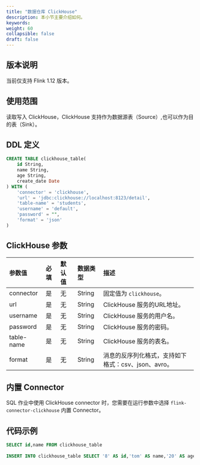 ```yaml
---
title: "数据仓库 ClickHouse"
description: 本小节主要介绍如何。 
keywords: 
weight: 60
collapsible: false
draft: false
---
```




## 版本说明

当前仅支持 Flink 1.12 版本。

## 使用范围

读取写入 ClickHouse，ClickHouse 支持作为数据源表（Source）,也可以作为目的表（Sink）。

## DDL 定义

```sql
CREATE TABLE clickhouse_table(
    id String,
    name String,
    age String,
    create_date Date
) WITH (
    'connector' = 'clickhouse',
    'url' = 'jdbc:clickhouse://localhost:8123/detail',
    'table-name' = 'students',
    'username' = 'default',
    'password' = "",
    'format' = 'json'
)
```

## ClickHouse 参数

| 参数值     | 必填 | 默认值 | 数据类型 | 描述                                                |
| :--------- | :--- | :----- | :------- | :-------------------------------------------------- |
| connector  | 是   | 无     | String   | 固定值为 `clickhouse`。                             |
| url        | 是   | 无     | String   | ClickHouse 服务的URL地址。                          |
| username   | 是   | 无     | String   | ClickHouse 服务的用户名。                           |
| password   | 是   | 无     | String   | ClickHouse 服务的密码。                             |
| table-name | 是   | 无     | String   | ClickHouse 服务的表名。                             |
| format     | 是   | 无     | String   | 消息的反序列化格式，支持如下格式：csv、json、avro。 |

## 内置 Connector

SQL 作业中使用 ClickHouse connector 时，您需要在运行参数中选择 `flink-connector-clickhouse` 内置 Connector。

## 代码示例

```sql
SELECT id,name FROM clickhouse_table
 
INSERT INTO clickhouse_table SELECT '8' AS id,'tom' AS name,'20' AS age,cast('2020-01-03' as DATE) as create_date
```
